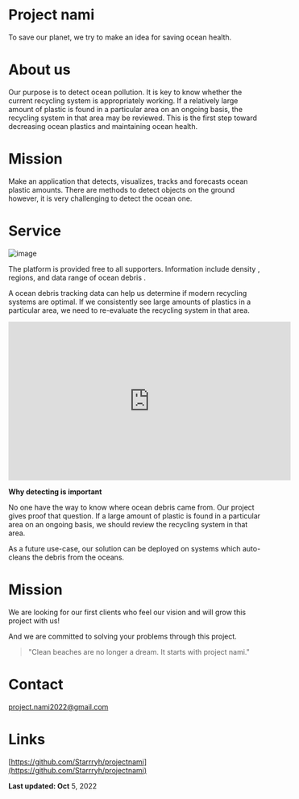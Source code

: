 # Project nami

To save our planet, we try to make an idea for saving ocean health.

# About us

Our purpose is to detect ocean pollution. It is key to know whether the current recycling system is appropriately working. If a relatively large amount of plastic is found in a particular area on an ongoing basis, the recycling system in that area may be reviewed. This is the first step toward decreasing ocean plastics and maintaining ocean health.

# Mission

Make an application that detects, visualizes, tracks and forecasts ocean plastic amounts. There are methods to detect objects on the ground however, it is very challenging to detect the ocean one.

# Service
![image](https://github.com/user-attachments/assets/6cf6cfe2-95e5-4f3d-84c4-e2aad0504c60)


The platform is provided free to all supporters.  Information include density , regions, and data range of ocean debris .

A ocean debris tracking data can help us determine if modern recycling systems are optimal.
If we consistently see large amounts of plastics in a particular area, we need to re-evaluate the recycling system in that area.

<iframe width="560" height="315" src="https://www.youtube.com/embed/gDyj5m6iHJQ?si=sdtG1DB4dDd91917" title="YouTube video player" frameborder="0" allow="accelerometer; autoplay; clipboard-write; encrypted-media; gyroscope; picture-in-picture; web-share" referrerpolicy="strict-origin-when-cross-origin" allowfullscreen></iframe>

**Why detecting is important** 

No one have the way to know where ocean debris came from. Our project gives proof that question. If a large amount of plastic is found in a particular area on an ongoing basis, we should review the recycling system in that area.

As a future use-case, our solution can be deployed on systems which auto-cleans the debris from the oceans.

# Mission

We are looking for our first clients who feel our vision and will grow this project with us!

And we are committed to solving your problems through this project.

> "Clean beaches are no longer a dream. It starts with project nami."
> 

# Contact

[project.nami2022@gmail.com](mailto:project.nami2022@gmail.com)

# Links

[](https://www.linkedin.com/company/project-nami/)

[https://github.com/Starrryh/projectnami](https://github.com/Starrryh/projectnami)

**Last updated: Oct** 5, 2022
